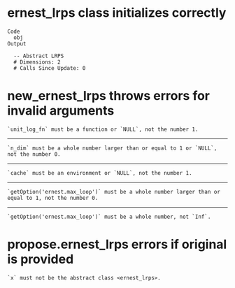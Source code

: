 # ernest_lrps class initializes correctly

    Code
      obj
    Output
      
      -- Abstract LRPS 
      # Dimensions: 2
      # Calls Since Update: 0

# new_ernest_lrps throws errors for invalid arguments

    `unit_log_fn` must be a function or `NULL`, not the number 1.

---

    `n_dim` must be a whole number larger than or equal to 1 or `NULL`, not the number 0.

---

    `cache` must be an environment or `NULL`, not the number 1.

---

    `getOption('ernest.max_loop')` must be a whole number larger than or equal to 1, not the number 0.

---

    `getOption('ernest.max_loop')` must be a whole number, not `Inf`.

# propose.ernest_lrps errors if original is provided

    `x` must not be the abstract class <ernest_lrps>.

